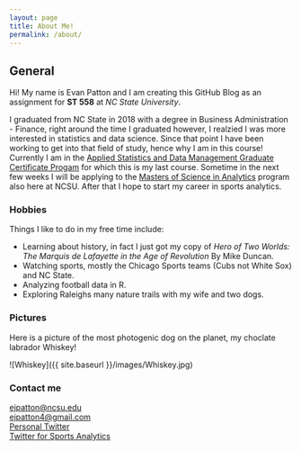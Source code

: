 ```yaml
---
layout: page
title: About Me!
permalink: /about/
---
```

## General

Hi! My name is Evan Patton and I am creating this GitHub Blog as an assignment for **ST 558** at *NC State University*.

I graduated from NC State in 2018 with a degree in Business Administration - Finance, right around the time I graduated however, I realzied I was more interested in statistics and data science. Since that point I have been working to get into that field of study, hence why I am in this course! 
Currently I am in the [Applied Statistics and Data Management Graduate Certificate Progam](https://online-distance.ncsu.edu/program/graduate-certificate-in-applied-statistics-and-data-management/) for which this is my last course. Sometime in the next few weeks I will be applying to the [Masters of Science in Analytics](https://analytics.ncsu.edu/) program also here at NCSU. After that I hope to start my career in sports analytics.

### Hobbies

Things I like to do in my free time include:  
* Learning about history, in fact I just got my copy of *Hero of Two Worlds: The Marquis de Lafayette in the Age of Revolution* By Mike Duncan.  
* Watching sports, mostly the Chicago Sports teams (Cubs not White Sox) and NC State.
* Analyzing football data in R.
* Exploring Raleighs many nature trails with my wife and two dogs.

### Pictures

Here is a picture of the most photogenic dog on the planet, my choclate labrador Whiskey!

![Whiskey]({{ site.baseurl }}/images/Whiskey.jpg)

### Contact me

[ejpatton@ncsu.edu](mailto:ejpatton@ncsu.edu)  
[ejpatton4@gmail.com](mailto:ejpatton4@gmail.com)  
[Personal Twitter](https://twitter.com/evanjpatton4)  
[Twitter for Sports Analytics](https://twitter.com/beaR_alytics)   
